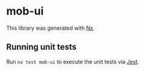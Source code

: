 # mob-ui

This library was generated with [Nx](https://nx.dev).

## Running unit tests

Run `nx test mob-ui` to execute the unit tests via [Jest](https://jestjs.io).
